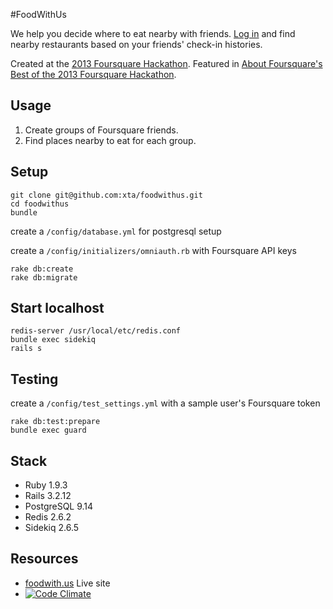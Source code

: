 #FoodWithUs

We help you decide where to eat nearby with friends. [Log in](http://foodwith.us/) and find nearby restaurants based on your friends' check-in histories.

Created at the [2013 Foursquare Hackathon](https://www.hackerleague.org/hackathons/foursquare-hackathon-2013). Featured in [About Foursquare's Best of the 2013 Foursquare Hackathon](http://aboutfoursquare.com/best-of-the-2013-foursquare-hackathon/).

## Usage
1. Create groups of Foursquare friends.
2. Find places nearby to eat for each group.

## Setup
    git clone git@github.com:xta/foodwithus.git
    cd foodwithus
    bundle
create a `/config/database.yml` for postgresql setup

create a `/config/initializers/omniauth.rb` with Foursquare API keys

    rake db:create
    rake db:migrate

## Start localhost
    redis-server /usr/local/etc/redis.conf
    bundle exec sidekiq
    rails s

## Testing
create a `/config/test_settings.yml` with a sample user's Foursquare token

    rake db:test:prepare
    bundle exec guard 
    
## Stack
* Ruby 1.9.3
* Rails 3.2.12
* PostgreSQL 9.14
* Redis 2.6.2
* Sidekiq 2.6.5

## Resources
* [foodwith.us](http://foodwith.us/) Live site
* [![Code Climate](https://codeclimate.com/badge.png)](https://codeclimate.com/github/xta/foodwithus) 